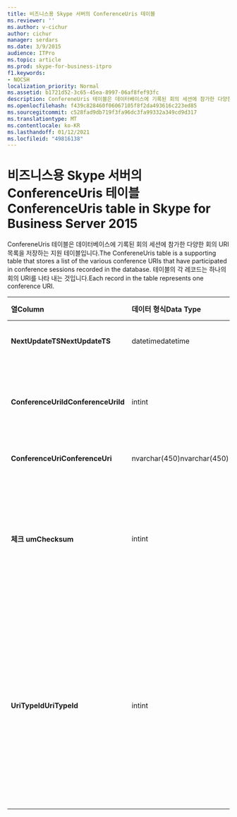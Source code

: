 ```yaml
---
title: 비즈니스용 Skype 서버의 ConferenceUris 테이블
ms.reviewer: ''
ms.author: v-cichur
author: cichur
manager: serdars
ms.date: 3/9/2015
audience: ITPro
ms.topic: article
ms.prod: skype-for-business-itpro
f1.keywords:
- NOCSH
localization_priority: Normal
ms.assetid: b1721d52-3c65-45ea-8997-06af8fef93fc
description: ConfereneUris 테이블은 데이터베이스에 기록된 회의 세션에 참가한 다양한 회의 URI 목록을 저장하는 지원 테이블입니다. 테이블의 각 레코드는 하나의 회의 URI를 나타 내는 것입니다.
ms.openlocfilehash: f439c828460f06067105f8f2da493616c223ed85
ms.sourcegitcommit: c528fad9db719f3fa96dc3fa99332a349cd9d317
ms.translationtype: MT
ms.contentlocale: ko-KR
ms.lasthandoff: 01/12/2021
ms.locfileid: "49816138"
---
```

# <a name="conferenceuris-table-in-skype-for-business-server-2015"></a><span data-ttu-id="de067-104">비즈니스용 Skype 서버의 ConferenceUris 테이블</span><span class="sxs-lookup"><span data-stu-id="de067-104">ConferenceUris table in Skype for Business Server 2015</span></span>
 
<span data-ttu-id="de067-105">ConfereneUris 테이블은 데이터베이스에 기록된 회의 세션에 참가한 다양한 회의 URI 목록을 저장하는 지원 테이블입니다.</span><span class="sxs-lookup"><span data-stu-id="de067-105">The ConfereneUris table is a supporting table that stores a list of the various conference URIs that have participated in conference sessions recorded in the database.</span></span> <span data-ttu-id="de067-106">테이블의 각 레코드는 하나의 회의 URI를 나타 내는 것입니다.</span><span class="sxs-lookup"><span data-stu-id="de067-106">Each record in the table represents one conference URI.</span></span>
  
|<span data-ttu-id="de067-107">**열**</span><span class="sxs-lookup"><span data-stu-id="de067-107">**Column**</span></span>|<span data-ttu-id="de067-108">**데이터 형식**</span><span class="sxs-lookup"><span data-stu-id="de067-108">**Data Type**</span></span>|<span data-ttu-id="de067-109">**키/인덱스**</span><span class="sxs-lookup"><span data-stu-id="de067-109">**Key/Index**</span></span>|<span data-ttu-id="de067-110">**세부 정보**</span><span class="sxs-lookup"><span data-stu-id="de067-110">**Details**</span></span>|
|:-----|:-----|:-----|:-----|
|<span data-ttu-id="de067-111">**NextUpdateTS**</span><span class="sxs-lookup"><span data-stu-id="de067-111">**NextUpdateTS**</span></span> <br/> |<span data-ttu-id="de067-112">datetime</span><span class="sxs-lookup"><span data-stu-id="de067-112">datetime</span></span>  <br/> |<span data-ttu-id="de067-113">Primary</span><span class="sxs-lookup"><span data-stu-id="de067-113">Primary</span></span>  <br/> |<span data-ttu-id="de067-114">타임스탬프, 내부 사용</span><span class="sxs-lookup"><span data-stu-id="de067-114">Time stamp, Internal used.</span></span>  <br/> |
|<span data-ttu-id="de067-115">**ConferenceUriId**</span><span class="sxs-lookup"><span data-stu-id="de067-115">**ConferenceUriId**</span></span> <br/> |<span data-ttu-id="de067-116">int</span><span class="sxs-lookup"><span data-stu-id="de067-116">int</span></span>  <br/> |<span data-ttu-id="de067-117">Primary</span><span class="sxs-lookup"><span data-stu-id="de067-117">Primary</span></span>  <br/> |<span data-ttu-id="de067-118">이 전화 회의 URI를 식별하는 고유 번호입니다.</span><span class="sxs-lookup"><span data-stu-id="de067-118">Unique number identifying this conference URI.</span></span>  <br/> |
|<span data-ttu-id="de067-119">**ConferenceUri**</span><span class="sxs-lookup"><span data-stu-id="de067-119">**ConferenceUri**</span></span> <br/> |<span data-ttu-id="de067-120">nvarchar(450)</span><span class="sxs-lookup"><span data-stu-id="de067-120">nvarchar(450)</span></span>  <br/> ||<span data-ttu-id="de067-121">회의 URI입니다.</span><span class="sxs-lookup"><span data-stu-id="de067-121">Conference URI.</span></span>  <br/> |
|<span data-ttu-id="de067-122">**체크 um**</span><span class="sxs-lookup"><span data-stu-id="de067-122">**Checksum**</span></span> <br/> |<span data-ttu-id="de067-123">int</span><span class="sxs-lookup"><span data-stu-id="de067-123">int</span></span>  <br/> ||<span data-ttu-id="de067-124">ConferenceUri의 체크um입니다.</span><span class="sxs-lookup"><span data-stu-id="de067-124">Checksum of ConferenceUri.</span></span> <span data-ttu-id="de067-125">데이터베이스 검색 속도를 향상하는 데 사용됩니다.</span><span class="sxs-lookup"><span data-stu-id="de067-125">Used to increases the speed of database searches.</span></span>  <br/> |
|<span data-ttu-id="de067-126">**UriTypeId**</span><span class="sxs-lookup"><span data-stu-id="de067-126">**UriTypeId**</span></span> <br/> |<span data-ttu-id="de067-127">int</span><span class="sxs-lookup"><span data-stu-id="de067-127">int</span></span>  <br/> |<span data-ttu-id="de067-128">외계인</span><span class="sxs-lookup"><span data-stu-id="de067-128">Foreign</span></span>  <br/> |<span data-ttu-id="de067-129">URI 유형(예: IM 회의용 conf:chat 또는 오디오/비디오 회의의 경우 conf:audio-video)</span><span class="sxs-lookup"><span data-stu-id="de067-129">URI type, such as conf:chat for IM conference, or conf:audio-video for audio/video conference.</span></span> <span data-ttu-id="de067-130">자세한 내용은 [UriTypes 테이블을](uritypes.md) 참조하십시오.</span><span class="sxs-lookup"><span data-stu-id="de067-130">See the [UriTypes table](uritypes.md) table for more information.</span></span> <br/> |
   

